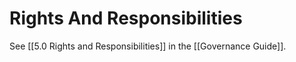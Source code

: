 # Rights And Responsibilities
See [[5.0 Rights and Responsibilities]] in the [[Governance Guide]]. 
